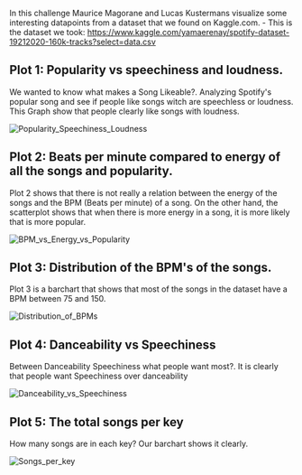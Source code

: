 In this challenge Maurice Magorane and Lucas Kustermans visualize some interesting datapoints from a dataset that we found on Kaggle.com.
	- This is the dataset we took: https://www.kaggle.com/yamaerenay/spotify-dataset-19212020-160k-tracks?select=data.csv
    
## Plot 1: Popularity vs speechiness and loudness.
We wanted to know what makes a Song Likeable?. Analyzing Spotify's  popular song and see if people like songs witch are speechless or loudness. 
This Graph show that people clearly like songs with loudness.

![Popularity_Speechiness_Loudness](../Graphs/Popularity_Speechiness_Loudness.png)

## Plot 2: Beats per minute compared to energy of all the songs and popularity.
Plot 2 shows that there is not really a relation between the energy of the songs and the BPM (Beats per minute) of a song. 
On the other hand, the scatterplot shows that when there is more energy in a song, it is more likely that is more popular. 

![BPM_vs_Energy_vs_Popularity](../Graphs/BPM_vs_Energy_vs_Popularity.png)

## Plot 3: Distribution of the BPM's of the songs.
Plot 3 is a barchart that shows that most of the songs in the dataset have a BPM between 75 and 150.

![Distribution_of_BPMs](../Graphs/Distribution_of_BPMs.png)

## Plot 4: Danceability vs Speechiness
Between Danceability Speechiness what people want most?. 
It is clearly that people want Speechiness over danceability 

![Danceability_vs_Speechiness](../Graphs/Danceability_vs_Speechiness.png)

## Plot 5: The total songs per key
How many songs are in each key?
Our barchart shows it clearly. 

![Songs_per_key](../Graphs/Songs_per_key.png)


